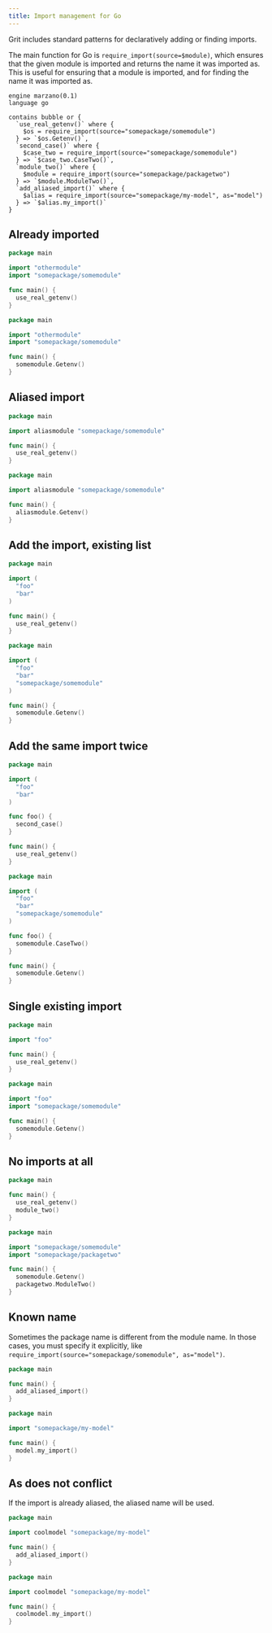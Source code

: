 ```yaml
---
title: Import management for Go
---
```


Grit includes standard patterns for declaratively adding or finding imports.

The main function for Go is `require_import(source=$module)`, which ensures that the given module is imported and returns the name it was imported as. This is useful for ensuring that a module is imported, and for finding the name it was imported as.

```grit
engine marzano(0.1)
language go

contains bubble or {
  `use_real_getenv()` where {
    $os = require_import(source="somepackage/somemodule")
  } => `$os.Getenv()`,
  `second_case()` where {
    $case_two = require_import(source="somepackage/somemodule")
  } => `$case_two.CaseTwo()`,
  `module_two()` where {
    $module = require_import(source="somepackage/packagetwo")
  } => `$module.ModuleTwo()`,
  `add_aliased_import()` where {
    $alias = require_import(source="somepackage/my-model", as="model")
  } => `$alias.my_import()`
}
```

## Already imported

```go
package main

import "othermodule"
import "somepackage/somemodule"

func main() {
  use_real_getenv()
}
```

```go
package main

import "othermodule"
import "somepackage/somemodule"

func main() {
  somemodule.Getenv()
}
```

## Aliased import

```go
package main

import aliasmodule "somepackage/somemodule"

func main() {
  use_real_getenv()
}
```

```go
package main

import aliasmodule "somepackage/somemodule"

func main() {
  aliasmodule.Getenv()
}
```

## Add the import, existing list

```go
package main

import (
  "foo"
  "bar"
)

func main() {
  use_real_getenv()
}
```

```go
package main

import (
  "foo"
  "bar"
  "somepackage/somemodule"
)

func main() {
  somemodule.Getenv()
}
```

## Add the same import twice

```go
package main

import (
  "foo"
  "bar"
)

func foo() {
  second_case()
}

func main() {
  use_real_getenv()
}
```

```go
package main

import (
  "foo"
  "bar"
  "somepackage/somemodule"
)

func foo() {
  somemodule.CaseTwo()
}

func main() {
  somemodule.Getenv()
}
```


## Single existing import

```go
package main

import "foo"

func main() {
  use_real_getenv()
}
```

```go
package main

import "foo"
import "somepackage/somemodule"

func main() {
  somemodule.Getenv()
}
```

## No imports at all

```go
package main

func main() {
  use_real_getenv()
  module_two()
}
```

```go
package main

import "somepackage/somemodule"
import "somepackage/packagetwo"

func main() {
  somemodule.Getenv()
  packagetwo.ModuleTwo()
}
```

## Known name

Sometimes the package name is different from the module name. In those cases, you must specify it explicitly, like `require_import(source="somepackage/somemodule", as="model")`.

```go
package main

func main() {
  add_aliased_import()
}
```

```go
package main

import "somepackage/my-model"

func main() {
  model.my_import()
}
```

## As does not conflict

If the import is already aliased, the aliased name will be used.

```go
package main

import coolmodel "somepackage/my-model"

func main() {
  add_aliased_import()
}
```

```go
package main

import coolmodel "somepackage/my-model"

func main() {
  coolmodel.my_import()
}
```
